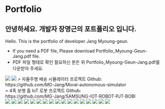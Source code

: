 # Portfolio
 
## 안녕하세요. 개발자 장명근의 포트폴리오 입니다.<br/>
Hello. This is the portfolio of developer Jang Myoung-geun.
- If you need a PDF file, Please download Portfolio_Myoung-Geun-Jang.pdf file.
- PDF 파일 형태로 확인 필요하신 분은 위 Portfolio_Myoung-Geun-Jang.pdf를 다운받아 주세요.

<img src="./img/001.jpg">
<img src="./img/002.jpg">
> 자율주행 배송 시뮬레이터 프로젝트 Github: <br>
https://github.com/MG-Jang/Morai-autonomous-simulator
<br>
> 4족 보행 홈 IoT 로봇 프로젝트 Github: <br>
https://github.com/MG-Jang/SAMSUNG-IOT-ROBOT-PJT-BOBI
<br>

<img src="./img/003.jpg">
<img src="./img/004.jpg">
<img src="./img/005.jpg">
<img src="./img/006.jpg">
<img src="./img/007.jpg">
<img src="./img/008.jpg">
<img src="./img/009.jpg">
<img src="./img/010.jpg">
<img src="./img/011.jpg">
<img src="./img/012.jpg">
<img src="./img/013.jpg">
<img src="./img/014.jpg">
<img src="./img/015.jpg">
<img src="./img/016.jpg">
<img src="./img/017.jpg">
<img src="./img/018.jpg">
<img src="./img/019.jpg">

